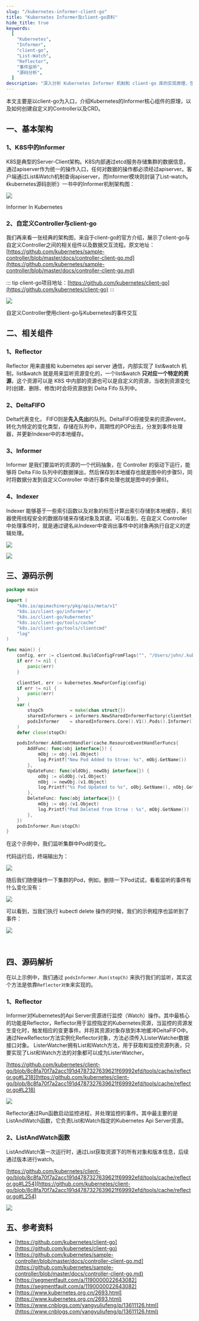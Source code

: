 ```yaml
---
slug: "/kubernetes-informer-client-go"
title: "Kubernetes Informer及client-go资料"
hide_title: true
keywords:
  [
    "Kubernetes",
    "Informer",
    "client-go",
    "List-Watch",
    "Reflector",
    "事件监听",
    "源码分析",
  ]
description: "深入分析 Kubernetes Informer 机制和 client-go 库的实现原理，包括 List-Watch、Reflector 等核心组件的详细解析"
---
```







本文主要是以client-go为入口，介绍Kubernetes的Informer核心组件的原理，以及如何创建自定义的Controller以及CRD。

## 一、基本架构

### 1、K8S中的Informer

K8S是典型的Server-Client架构。K8S内部通过etcd服务存储集群的数据信息，通过apiserver作为统一的操作入口，任何对数据的操作都必须经过apiserver。客户端通过List&Watch机制查询apiserver，而Informer模块则封装了List-watch。《kubernetes源码剖析》一书中的Informer机制架构图：

![](/attachments/1424868-20200903225231946-691815526.png)

Informer In Kubernetes

### 2、自定义Controller与client-go

我们再来看一张经典的架构图，来自于client-go的官方介绍，展示了client-go与自定义Controller之间的相关组件以及数据交互流程。原文地址：[https://github.com/kubernetes/sample-controller/blob/master/docs/controller-client-go.md](https://github.com/kubernetes/sample-controller/blob/master/docs/controller-client-go.md)

::: tip
client-go项目地址：[https://github.com/kubernetes/client-go](https://github.com/kubernetes/client-go)
:::

![](/attachments/client-go-controller-interaction.jpeg)

自定义Controller使用client-go与Kubernetes的事件交互

## 二、相关组件

### 1、Reflector

Reflector 用来直接和 kubernetes api server 通信，内部实现了 list&watch 机制，list&watch 就是用来监听资源变化的，一个list&watch **只对应一个特定的资源**，这个资源可以是 K8S 中内部的资源也可以是自定义的资源，当收到资源变化时(创建、删除、修改)时会将资源放到 Delta Fifo 队列中。

### 2、DeltaFIFO

Delta代表变化， FIFO则是**先入先出**的队列。DeltaFIFO将接受来的资源event，转化为特定的变化类型，存储在队列中，周期性的POP出去，分发到事件处理器，并更新Indexer中的本地缓存。

### 3、Informer

Informer 是我们要监听的资源的一个代码抽象，在 Controller 的驱动下运行，能够将 Delta Filo 队列中的数据弹出，然后保存到本地缓存也就是图中的步骤5)，同时将数据分发到自定义Controller 中进行事件处理也就是图中的步骤6)。

### 4、Indexer

Indexer 能够基于一些索引函数以及对象的标签计算出索引存储到本地缓存，索引器使用线程安全的数据存储来存储对象及其键。可以看到，在自定义 Controller 中处理事件时，就是通过键名从Indexer中查询出事件中的对象再执行自定义的逻辑处理。

![](/attachments/1424868-20200903225619583-2106027163.png)

![](/attachments/1424868-20200903225628087-102525032.png)

## 三、源码示例

```go
package main

import (
    "k8s.io/apimachinery/pkg/apis/meta/v1"
    "k8s.io/client-go/informers"
    "k8s.io/client-go/kubernetes"
    "k8s.io/client-go/tools/cache"
    "k8s.io/client-go/tools/clientcmd"
    "log"
)

func main() {
    config, err := clientcmd.BuildConfigFromFlags("", "/Users/john/.kube/config")
    if err != nil {
        panic(err)
    }

    clientSet, err := kubernetes.NewForConfig(config)
    if err != nil {
        panic(err)
    }
    var (
        stopCh          = make(chan struct{})
        sharedInformers = informers.NewSharedInformerFactory(clientSet, 0)
        podsInformer    = sharedInformers.Core().V1().Pods().Informer()
    )
    defer close(stopCh)

    podsInformer.AddEventHandler(cache.ResourceEventHandlerFuncs{
        AddFunc: func(obj interface{}) {
            mObj := obj.(v1.Object)
            log.Printf("New Pod Added to Stroe: %s", mObj.GetName())
        },
        UpdateFunc: func(oldObj, newObj interface{}) {
            oObj := oldObj.(v1.Object)
            nObj := newObj.(v1.Object)
            log.Printf("%s Pod Updated to %s", oObj.GetName(), nObj.GetName())
        },
        DeleteFunc: func(obj interface{}) {
            mObj := obj.(v1.Object)
            log.Printf("Pod Deleted from Stroe : %s", mObj.GetName())
        },
    })
    podsInformer.Run(stopCh)
}
```

在这个示例中，我们监听集群中Pod的变化。

代码运行后，终端输出为：

![](/attachments/image2021-5-7_16-54-51.png)

随后我们随便操作一下集群的Pod，例如，删除一下Pod试试，看看监听的事件有什么变化没有：

![](/attachments/image2021-5-7_16-56-23.png)

可以看到，当我们执行 kubectl delete 操作的时候，我们的示例程序也监听到了事件：

![](/attachments/image2021-5-7_16-57-28.png)

 

## 四、源码解析

在以上示例中，我们通过 `podsInformer.Run(stopCh)` 来执行我们的监听，其实这个方法是依靠`Reflector对象`来实现的。

### 1、Reflector

Informer对Kubernetes的Api Server资源进行监控（Watch）操作。其中最核心的功能是Reflector，Reflector用于监控指定的Kubernetes资源，当监控的资源发生变化时，触发相应的变更事件。并将其资源对象存放到本地缓冲DeltaFIFO中。通过NewReflector方法实例化Reflector对象，方法必须传入ListerWatcher数据接口对象。 ListerWatcher拥有List和Watch方法，用于获取和监控资源列表，只要实现了List和Watch方法的对象都可以成为ListerWatcher。

[https://github.com/kubernetes/client-go/blob/8c8fa70f7a2acc191d4787327639621f69992efd/tools/cache/reflector.go#L218](https://github.com/kubernetes/client-go/blob/8c8fa70f7a2acc191d4787327639621f69992efd/tools/cache/reflector.go#L218)

![](/attachments/image2021-5-7_17-18-31.png)

Reflector通过Run函数启动监控进程，并处理监控的事件。其中最主要的是ListAndWatch函数，它负责List和Watch指定的Kubernetes Api Server资源。

### 2、ListAndWatch函数

ListAndWatch第一次运行时，通过List获取资源下的所有对象和版本信息，后续通过版本进行watch。

[https://github.com/kubernetes/client-go/blob/8c8fa70f7a2acc191d4787327639621f69992efd/tools/cache/reflector.go#L254](https://github.com/kubernetes/client-go/blob/8c8fa70f7a2acc191d4787327639621f69992efd/tools/cache/reflector.go#L254)

![](/attachments/image2021-5-7_17-19-39.png)

## 五、参考资料

*   [https://github.com/kubernetes/client-go](https://github.com/kubernetes/client-go)
*   [https://github.com/kubernetes/sample-controller/blob/master/docs/controller-client-go.md](https://github.com/kubernetes/sample-controller/blob/master/docs/controller-client-go.md)
*   [https://segmentfault.com/a/1190000022643082](https://segmentfault.com/a/1190000022643082)
*   [https://www.kubernetes.org.cn/2693.html](https://www.kubernetes.org.cn/2693.html)
*   [https://www.cnblogs.com/yangyuliufeng/p/13611126.html](https://www.cnblogs.com/yangyuliufeng/p/13611126.html)

  

  

  

  

  

  

  

  

  

  

  

  

  

  

  
  

  

